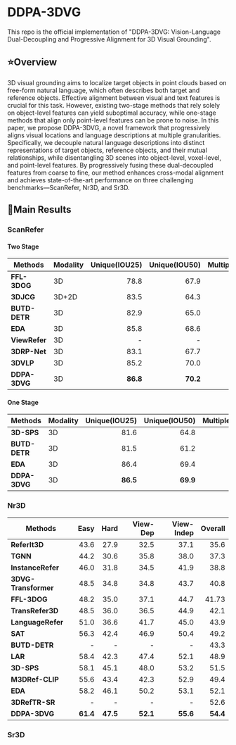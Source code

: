# DDPA-3DVG

This repo is the official implementation of "DDPA-3DVG: Vision-Language Dual-Decoupling and Progressive Alignment for 3D Visual Grounding".

## :star:Overview
3D visual grounding aims to localize target objects in point clouds based on free-form natural language, which often describes both target and reference objects. Effective alignment between visual and text features is crucial for this task. However, existing two-stage methods that rely solely on object-level features can yield suboptimal accuracy, while one-stage methods that align only point-level features can be prone to noise. In this paper, we propose DDPA-3DVG, a novel framework that progressively aligns visual locations and language descriptions at multiple granularities. Specifically, we decouple natural language descriptions into distinct representations of target objects, reference objects, and their mutual relationships, while disentangling 3D scenes into object-level, voxel-level, and point-level features. By progressively fusing these dual-decoupled features from coarse to fine, our method enhances cross-modal alignment and achieves state-of-the-art performance on three challenging benchmarks—ScanRefer, Nr3D, and Sr3D.

## :crown:Main Results
### ScanRefer
#### Two Stage
| Methods               | Modality | Unique(IOU25) | Unique(IOU50) | Multiple(IOU25) | Multiple(IOU50) | Overall(IOU25) |Overall(IOU50)|
|-----------------------|----------|-------------:|---------:|--------------:|---------:|------------:|---------:|
| **FFL-3DOG**          | 3D       |         78.8 |     67.9 |          35.2 |     25.7 |        41.3 |     34.0 |
| **3DJCG**             | 3D+2D    |         83.5 |     64.3 |          41.4 |     30.8 |        49.6 |     37.3 |
| **BUTD-DETR**         | 3D       |         82.9 |     65.0 |     44.7 |     34.0 |        50.4 |     38.6 |
| **EDA**               | 3D       |     85.8 |     68.6 |     49.1 |     37.6 |     54.6 |     42.3 |
| **ViewRefer**         | 3D       |           -  |       -  |          33.1 |     26.5 |        41.3 |     33.7 |
| **3DRP-Net**          | 3D       |         83.1 |     67.7 |          42.1 |     32.0 |        50.1 |     38.9 |
| **3DVLP**             | 3D       |     85.2 |     70.0 |          43.7 |     33.4 |     51.7 |     40.5 |
| **DDPA-3DVG**         | 3D       |     **86.8** |     **70.2** |     **49.8** |     **38.4** |     **55.3** |     **43.3** |
#### One Stage
| Methods               | Modality | Unique(IOU25) | Unique(IOU50) | Multiple(IOU25) | Multiple(IOU50) | Overall(IOU25) |Overall(IOU50)|
|-----------------------|----------|-------------:|---------:|--------------:|---------:|------------:|---------:|
| **3D-SPS**           | 3D       |     81.6 |     64.8 |          39.5 |     29.6 |        47.7 |     36.4 |
| **BUTD-DETR**        | 3D       |         81.5 |     61.2 |     44.2 |     32.8 |     49.8 |     37.1 |
| **EDA**              | 3D       |     86.4 |     69.4 |     48.1 |     36.8 |     53.8 |     41.7 |
| **DDPA-3DVG**        | 3D       |     **86.5** |     **69.9** |     **48.6** |     **37.4** |     **54.3** |     **42.2** |

### Nr3D
| Methods               | Easy | Hard | View-Dep | View-Indep | Overall |
|-----------------------|-------------:|---------:|--------------:|---------:|------------:|
| **ReferIt3D**          |         43.6 |     27.9 |          32.5 |     37.1 |        35.6 |
| **TGNN**             |         44.2 |     30.6 |          35.8 |     38.0 |        37.3 |
| **InstanceRefer**         |         46.0 |     31.8 |     34.5 |     41.9 |        38.8 |
| **3DVG-Transformer**               |     48.5 |     34.8 |     34.8 |     43.7 |     40.8 | 
| **FFL-3DOG**         |          48.2  |       35.0  |         37.1 |     44.7|        41.73 |
| **TransRefer3D**          |         48.5 |     36.0 |          36.5 |     44.9 |        42.1 |
| **LanguageRefer**             |     51.0 |     36.6 |          41.7 |    45.0 |     43.9 |
| **SAT**          |         56.3 |     42.4 |          46.9 |     50.4 |        49.2 |
| **BUTD-DETR**             |         - |     - |          - |     - |        43.3 |
| **LAR**         |         58.4 |     42.3 |     47.4 |     52.1 |        48.9 | 
| **3D-SPS**               |     58.1 |     45.1 |     48.0 |     53.2 |     51.5 |
| **M3DRef-CLIP**         |          55.6  |       43.4  |         42.3 |     52.9|        49.4 |
| **EDA**          |         58.2 |     46.1 |          50.2 |     53.1 |        52.1 | 
| **3DRefTR-SR**             |     - |     - |          - |    - |     52.6 |
| **DDPA-3DVG**         |     **61.4** |     **47.5** |     **52.1** |     **55.6** |     **54.4** |

### Sr3D
